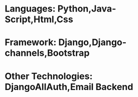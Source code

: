 # Languages: Python,Java-Script,Html,Css
# Framework: Django,Django-channels,Bootstrap
# Other Technologies: DjangoAllAuth,Email Backend
